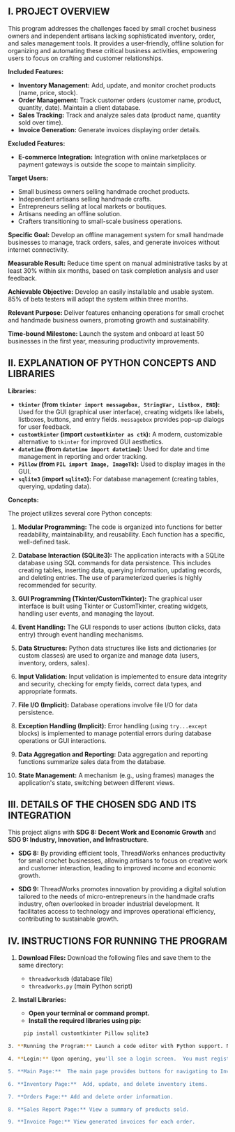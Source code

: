 ## I. PROJECT OVERVIEW

This program addresses the challenges faced by small crochet business owners and independent artisans lacking sophisticated inventory, order, and sales management tools.  It provides a user-friendly, offline solution for organizing and automating these critical business activities, empowering users to focus on crafting and customer relationships.

**Included Features:**

* **Inventory Management:** Add, update, and monitor crochet products (name, price, stock).
* **Order Management:** Track customer orders (customer name, product, quantity, date). Maintain a client database.
* **Sales Tracking:** Track and analyze sales data (product name, quantity sold over time).
* **Invoice Generation:** Generate invoices displaying order details.

**Excluded Features:**

* **E-commerce Integration:**  Integration with online marketplaces or payment gateways is outside the scope to maintain simplicity.

**Target Users:**

* Small business owners selling handmade crochet products.
* Independent artisans selling handmade crafts.
* Entrepreneurs selling at local markets or boutiques.
* Artisans needing an offline solution.
* Crafters transitioning to small-scale business operations.

**Specific Goal:** Develop an offline management system for small handmade businesses to manage, track orders, sales, and generate invoices without internet connectivity.

**Measurable Result:** Reduce time spent on manual administrative tasks by at least 30% within six months, based on task completion analysis and user feedback.

**Achievable Objective:** Develop an easily installable and usable system. 85% of beta testers will adopt the system within three months.

**Relevant Purpose:** Deliver features enhancing operations for small crochet and handmade business owners, promoting growth and sustainability.

**Time-bound Milestone:** Launch the system and onboard at least 50 businesses in the first year, measuring productivity improvements.


## II. EXPLANATION OF PYTHON CONCEPTS AND LIBRARIES

**Libraries:**

* **`tkinter` (from `tkinter import messagebox, StringVar, Listbox, END`):**  Used for the GUI (graphical user interface), creating widgets like labels, listboxes, buttons, and entry fields. `messagebox` provides pop-up dialogs for user feedback.
* **`customtkinter` (import `customtkinter as ctk`):** A modern, customizable alternative to `tkinter` for improved GUI aesthetics.
* **`datetime` (from `datetime import datetime`):** Used for date and time management in reporting and order tracking.
* **`Pillow` (from `PIL import Image, ImageTk`):** Used to display images in the GUI.
* **`sqlite3` (import `sqlite3`):**  For database management (creating tables, querying, updating data).


**Concepts:**

The project utilizes several core Python concepts:

1.  **Modular Programming:** The code is organized into functions for better readability, maintainability, and reusability.  Each function has a specific, well-defined task.

2.  **Database Interaction (SQLite3):**  The application interacts with a SQLite database using SQL commands for data persistence. This includes creating tables, inserting data, querying information, updating records, and deleting entries.  The use of parameterized queries is highly recommended for security.

3.  **GUI Programming (Tkinter/CustomTkinter):**  The graphical user interface is built using Tkinter or CustomTkinter, creating widgets, handling user events, and managing the layout.

4.  **Event Handling:** The GUI responds to user actions (button clicks, data entry) through event handling mechanisms.

5.  **Data Structures:**  Python data structures like lists and dictionaries (or custom classes) are used to organize and manage data (users, inventory, orders, sales).

6.  **Input Validation:**  Input validation is implemented to ensure data integrity and security, checking for empty fields, correct data types, and appropriate formats.

7.  **File I/O (Implicit):**  Database operations involve file I/O for data persistence.

8.  **Exception Handling (Implicit):**  Error handling (using `try...except` blocks) is implemented to manage potential errors during database operations or GUI interactions.

9.  **Data Aggregation and Reporting:** Data aggregation and reporting functions summarize sales data from the database.

10. **State Management:**  A mechanism (e.g., using frames) manages the application's state, switching between different views.


## III. DETAILS OF THE CHOSEN SDG AND ITS INTEGRATION

This project aligns with **SDG 8: Decent Work and Economic Growth** and **SDG 9: Industry, Innovation, and Infrastructure**.

* **SDG 8:** By providing efficient tools, ThreadWorks enhances productivity for small crochet businesses, allowing artisans to focus on creative work and customer interaction, leading to improved income and economic growth.

* **SDG 9:** ThreadWorks promotes innovation by providing a digital solution tailored to the needs of micro-entrepreneurs in the handmade crafts industry, often overlooked in broader industrial development.  It facilitates access to technology and improves operational efficiency, contributing to sustainable growth.


## IV. INSTRUCTIONS FOR RUNNING THE PROGRAM

1. **Download Files:** Download the following files and save them to the same directory:

   * `threadworksdb` (database file)
   * `threadworks.py` (main Python script)
     
2. **Install Libraries:**

   * **Open your terminal or command prompt.**
   * **Install the required libraries using pip:** 
```bash
     pip install customtkinter Pillow sqlite3

3. **Running the Program:** Launch a code editor with Python support. Navigate to the directory containing `threadworks.py`. Run the `threadworks.py` file.

4. **Login:** Upon opening, you'll see a login screen.  You must register an account to access the system.

5. **Main Page:**  The main page provides buttons for navigating to Inventory, Orders, Sales Report, and Invoice pages.  An exit button allows you to close the program.

6. **Inventory Page:**  Add, update, and delete inventory items.

7. **Orders Page:** Add and delete order information.

8. **Sales Report Page:** View a summary of products sold.

9. **Invoice Page:** View generated invoices for each order.
